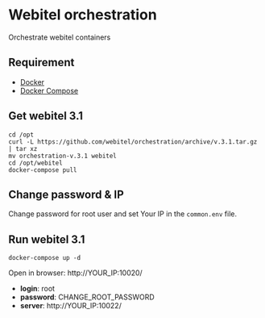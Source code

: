 # Webitel orchestration
Orchestrate webitel containers 

## Requirement

- [Docker](https://docs.docker.com/engine/installation/debian/)
- [Docker Compose](https://docs.docker.com/compose/install/)

## Get webitel 3.1

	cd /opt
	curl -L https://github.com/webitel/orchestration/archive/v.3.1.tar.gz | tar xz
	mv orchestration-v.3.1 webitel
	cd /opt/webitel
	docker-compose pull

## Change password & IP

Change password for root user and set Your IP in the `common.env` file.

## Run webitel 3.1

	docker-compose up -d

Open in browser: http://YOUR_IP:10020/

- **login**: root
- **password**: CHANGE_ROOT_PASSWORD
- **server**: http://YOUR_IP:10022/